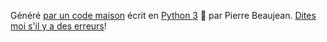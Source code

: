 Généré [par un code maison](https://github.com/pierre-24/pierrebeaujean.net) écrit en [Python 3](https://www.python.org/) 🐍 par Pierre Beaujean.
[Dites moi s'il y a des erreurs](https://github.com/pierre-24/pierrebeaujean.net/issues)!